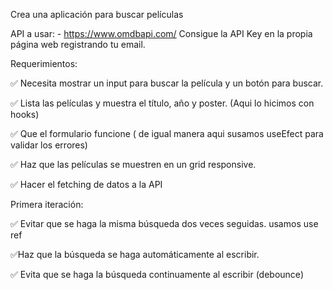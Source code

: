 Crea una aplicación para buscar películas

API a usar: - https://www.omdbapi.com/ Consigue la API Key en la propia página web registrando tu email.

Requerimientos:

✅ Necesita mostrar un input para buscar la película y un botón para buscar.

✅ Lista las películas y muestra el título, año y poster. (Aqui lo hicimos con hooks)

✅ Que el formulario funcione ( de igual manera aqui susamos useEfect para validar los errores)

✅ Haz que las películas se muestren en un grid responsive.

✅ Hacer el fetching de datos a la API

Primera iteración:

✅ Evitar que se haga la misma búsqueda dos veces seguidas. usamos use ref

✅Haz que la búsqueda se haga automáticamente al escribir.

✅ Evita que se haga la búsqueda continuamente al escribir (debounce)